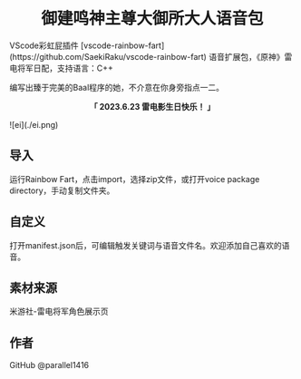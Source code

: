 <h1 align="center">
御建鸣神主尊大御所大人语音包
</h1>
VScode彩虹屁插件 [vscode-rainbow-fart](https://github.com/SaekiRaku/vscode-rainbow-fart) 语音扩展包，《原神》雷电将军日配，支持语言：C++
<p>编写出臻于完美的Baal程序的她，不介意在你身旁指点一二。</p>

<p align="center">
<strong>「 2023.6.23 雷电影生日快乐！ 」</strong>
</p>
![ei](./ei.png)

## 导入
运行Rainbow Fart，点击import，选择zip文件，或打开voice package directory，手动复制文件夹。
## 自定义
打开manifest.json后，可编辑触发关键词与语音文件名。欢迎添加自己喜欢的语音。
## 素材来源
米游社-雷电将军角色展示页
## 作者
GitHub @parallel1416